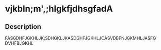 # vjkbln;m',;hlgkfjdhsgfadA
  ## Description 
  FASGDHFJGKHLJK;SDHGKLJKASDGHFJGKHLJCASVDBFNJGKMHLJASFGDVHFBJGKHL
